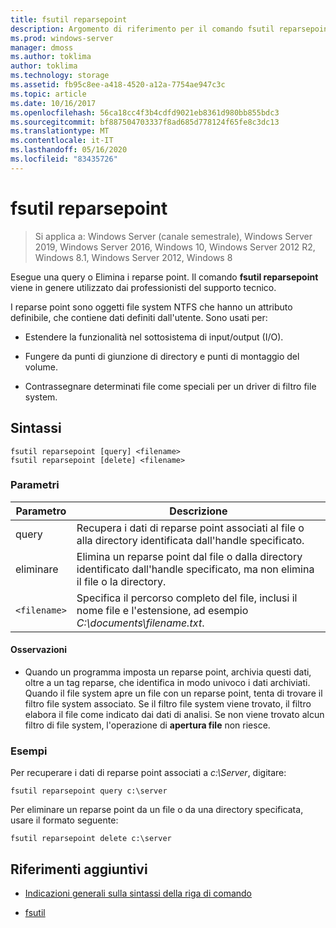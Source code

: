 ```yaml
---
title: fsutil reparsepoint
description: Argomento di riferimento per il comando fsutil reparsepoint, che consente di eseguire query o eliminare i reparse point.
ms.prod: windows-server
manager: dmoss
ms.author: toklima
author: toklima
ms.technology: storage
ms.assetid: fb95c8ee-a418-4520-a12a-7754ae947c3c
ms.topic: article
ms.date: 10/16/2017
ms.openlocfilehash: 56ca18cc4f3b4cdfd9021eb8361d980bb855bdc3
ms.sourcegitcommit: bf887504703337f8ad685d778124f65fe8c3dc13
ms.translationtype: MT
ms.contentlocale: it-IT
ms.lasthandoff: 05/16/2020
ms.locfileid: "83435726"
---
```

# <a name="fsutil-reparsepoint"></a>fsutil reparsepoint

> Si applica a: Windows Server (canale semestrale), Windows Server 2019, Windows Server 2016, Windows 10, Windows Server 2012 R2, Windows 8.1, Windows Server 2012, Windows 8

Esegue una query o Elimina i reparse point.  Il comando **fsutil reparsepoint** viene in genere utilizzato dai professionisti del supporto tecnico.

I reparse point sono oggetti file system NTFS che hanno un attributo definibile, che contiene dati definiti dall'utente. Sono usati per:

- Estendere la funzionalità nel sottosistema di input/output (I/O).

- Fungere da punti di giunzione di directory e punti di montaggio del volume.

- Contrassegnare determinati file come speciali per un driver di filtro file system.

## <a name="syntax"></a>Sintassi

```
fsutil reparsepoint [query] <filename>
fsutil reparsepoint [delete] <filename>
```

### <a name="parameters"></a>Parametri

| Parametro | Descrizione |
| --------- | ----------- |
| query | Recupera i dati di reparse point associati al file o alla directory identificata dall'handle specificato. |
| eliminare | Elimina un reparse point dal file o dalla directory identificato dall'handle specificato, ma non elimina il file o la directory. |
| `<filename>` | Specifica il percorso completo del file, inclusi il nome file e l'estensione, ad esempio *C:\documents\filename.txt*. |

#### <a name="remarks"></a>Osservazioni

- Quando un programma imposta un reparse point, archivia questi dati, oltre a un tag reparse, che identifica in modo univoco i dati archiviati. Quando il file system apre un file con un reparse point, tenta di trovare il filtro file system associato. Se il filtro file system viene trovato, il filtro elabora il file come indicato dai dati di analisi. Se non viene trovato alcun filtro di file system, l'operazione di **apertura file** non riesce.

### <a name="examples"></a>Esempi

Per recuperare i dati di reparse point associati a *c:\Server*, digitare:

```
fsutil reparsepoint query c:\server
```

Per eliminare un reparse point da un file o da una directory specificata, usare il formato seguente:

```
fsutil reparsepoint delete c:\server
```

## <a name="additional-references"></a>Riferimenti aggiuntivi

- [Indicazioni generali sulla sintassi della riga di comando](command-line-syntax-key.md)

- [fsutil](fsutil.md)
